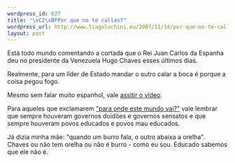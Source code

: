 ```yaml
--- 
wordpress_id: 627
title: "\xC2\xBFPor que no te callas?"
wordpress_url: http://www.tiagoluchini.eu/2007/11/14/por-que-no-te-callas/
layout: post
---
```

Está todo mundo comentando a cortada que o Rei Juan Carlos da Espanha deu no presidente da Venezuela Hugo Chaves esses últimos dias.

Realmente, para um líder de Estado mandar o outro calar a boca é porque a coisa pegou fogo.

Mesmo sem falar muito espanhol, vale [assitir o vídeo](http://www.youtube.com/watch?v=utSKLe05p1s).

Para aqueles que exclamarem ["para onde este mundo vai?"](/2007/11/14/na-minha-epoca/) vale lembrar que sempre houveram governos doidões e governos sensatos e que sempre houveram povos educados e povos mau educados.

Já dizia minha mãe: "quando um burro fala, o outro abaixa a orelha". Chaves ou não tem orelha ou não é burro - como eu sou. Educado sabemos que ele não é.
